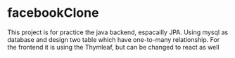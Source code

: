 # facebookClone
This project is for practice the java backend, espacailly JPA.
Using mysql as database and design two table which have one-to-many relationship.
For the frontend it is using the Thymleaf, but can be changed to react as well
